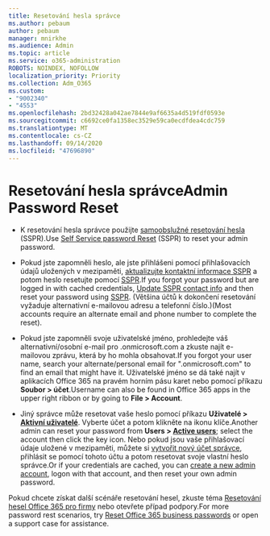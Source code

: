 ```yaml
---
title: Resetování hesla správce
ms.author: pebaum
author: pebaum
manager: mnirkhe
ms.audience: Admin
ms.topic: article
ms.service: o365-administration
ROBOTS: NOINDEX, NOFOLLOW
localization_priority: Priority
ms.collection: Adm_O365
ms.custom:
- "9002340"
- "4553"
ms.openlocfilehash: 2bd32428a042ae7844e9af6635a4d519fdf0593e
ms.sourcegitcommit: c6692ce0fa1358ec3529e59ca0ecdfdea4cdc759
ms.translationtype: MT
ms.contentlocale: cs-CZ
ms.lasthandoff: 09/14/2020
ms.locfileid: "47696890"
---
```

# <a name="admin-password-reset"></a><span data-ttu-id="ae8e3-102">Resetování hesla správce</span><span class="sxs-lookup"><span data-stu-id="ae8e3-102">Admin Password Reset</span></span>

- <span data-ttu-id="ae8e3-103">K resetování hesla správce použijte [samoobslužné resetování hesla](https://passwordreset.microsoftonline.com/) (SSPR).</span><span class="sxs-lookup"><span data-stu-id="ae8e3-103">Use [Self Service password Reset](https://passwordreset.microsoftonline.com/) (SSPR) to reset your admin password.</span></span>

- <span data-ttu-id="ae8e3-104">Pokud jste zapomněli heslo, ale jste přihlášeni pomocí přihlašovacích údajů uložených v mezipaměti, [aktualizujte kontaktní informace SSPR](https://go.microsoft.com/fwlink/?linkid=849451) a potom heslo resetujte pomocí [SSPR](https://passwordreset.microsoftonline.com/).</span><span class="sxs-lookup"><span data-stu-id="ae8e3-104">If you forgot your password but are logged in with cached credentials, [Update SSPR contact info](https://go.microsoft.com/fwlink/?linkid=849451) and then reset your password using [SSPR](https://passwordreset.microsoftonline.com/).</span></span>  <span data-ttu-id="ae8e3-105">(Většina účtů k dokončení resetování vyžaduje alternativní e-mailovou adresu a telefonní číslo.)</span><span class="sxs-lookup"><span data-stu-id="ae8e3-105">(Most accounts require an alternate email and phone number to complete the reset).</span></span>

- <span data-ttu-id="ae8e3-106">Pokud jste zapomněli svoje uživatelské jméno, prohledejte váš alternativní/osobní e-mail pro .onmicrosoft.com a zkuste najít e-mailovou zprávu, která by ho mohla obsahovat.</span><span class="sxs-lookup"><span data-stu-id="ae8e3-106">If you forgot your user name, search your alternate/personal email for ".onmicrosoft.com" to find an email that might have it.</span></span>  <span data-ttu-id="ae8e3-107">Uživatelské jméno se dá také najít v aplikacích Office 365 na pravém horním pásu karet nebo pomocí příkazu **Soubor > účet**.</span><span class="sxs-lookup"><span data-stu-id="ae8e3-107">Username can also be found in Office 365 apps in the upper right ribbon or by going to **File > Account**.</span></span>

- <span data-ttu-id="ae8e3-108">Jiný správce může resetovat vaše heslo pomocí příkazu **Uživatelé > [Aktivní uživatelé](https://portal.office.com/adminportal/home#/users)**. Vyberte účet a potom klikněte na ikonu klíče.</span><span class="sxs-lookup"><span data-stu-id="ae8e3-108">Another admin can reset your password from **Users > [Active users](https://portal.office.com/adminportal/home#/users)**; select the account then click the key icon.</span></span>  <span data-ttu-id="ae8e3-109">Nebo pokud jsou vaše přihlašovací údaje uložené v mezipaměti, můžete si [vytvořit nový účet správce](https://portal.office.com/adminportal/home#/users), přihlásit se pomocí tohoto účtu a potom resetovat svoje vlastní heslo správce.</span><span class="sxs-lookup"><span data-stu-id="ae8e3-109">Or if your credentials are cached, you can [create a new admin account](https://portal.office.com/adminportal/home#/users), logon with that account, and then reset your own admin password.</span></span>

<span data-ttu-id="ae8e3-110">Pokud chcete získat další scénáře resetování hesel, zkuste téma [Resetování hesel Office 365 pro firmy](https://docs.microsoft.com/microsoft-365/admin/add-users/reset-passwords) nebo otevřete případ podpory.</span><span class="sxs-lookup"><span data-stu-id="ae8e3-110">For more password rest scenarios, try [Reset Office 365 business passwords](https://docs.microsoft.com/microsoft-365/admin/add-users/reset-passwords) or open a support case for assistance.</span></span>

